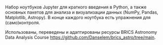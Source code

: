 Набор ноутбуков Jupyter для краткого введения в Python, а также основных пакетов для анализа и визуализации данных (NumPy, Pandas, Matplotlib, Astropy). В конце каждого ноутбука есть упражнения для (само)контроля.

Использованы, переведены и адаптированы ресурсы BRICS Astronomy Data Analysis Course <https://github.com/Danselem/brics_astro/tree/main>.
